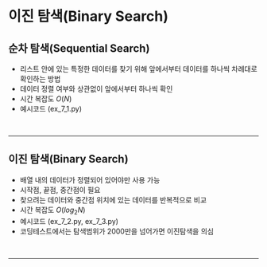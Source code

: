 # 이진 탐색(Binary Search)
## 순차 탐색(Sequential Search)
- 리스트 안에 있는 특정한 데이터를 찾기 위해 앞에서부터 데이터를 하나씩 차례대로 확인하는 방법
- 데이터 정렬 여부와 상관없이 앞에서부터 하나씩 확인
- 시간 복잡도 $O(N)$
- 예시코드 (ex_7_1.py)

<br>

---

## 이진 탐색(Binary Search)
- 배열 내의 데이터가 정렬되어 있어야만 사용 가능
- 시작점, 끝점, 중간점이 필요
- 찾으려는 데이터와 중간점 위치에 있는 데이터를 반복적으로 비교
- 시간 복잡도 $O(log_2N)$
- 예시코드 (ex_7_2.py, ex_7_3.py)
- 코딩테스트에서는 탐색범위가 2000만을 넘어가면 이진탐색을 의심

<br>

---
